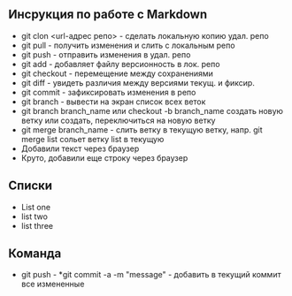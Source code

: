 ## Инсрукция по работе с Markdown

* git clon <url-адрес репо> - сделать локальную копию удал. репо
* git pull - получить изменения и слить с локальным репо
* git push - отправить изменения в удал. репо
* git add - добавляет файлу версионность в лок. репо
* git checkout - перемещение между сохранениями
* git diff - увидеть различия между версиями текущ. и фиксир.  
* git commit - зафиксировать изменения в репо
* git branch - вывести на экран список всех веток
* git branch branch_name или checkout -b branch_name создать новую ветку или создать, переключиться на новую ветку
* git merge branch_name - слить ветку в текущую ветку, напр. git merge list сольет ветку list в текущую
* Добавили текст через браузер
* Круто, добавили еще строку через браузер

## Списки
* List one
* list two
* list three
 
 
## Команда
* git push - 
*git commit -a -m "message"  - добавить в текущий коммит все измененные  
